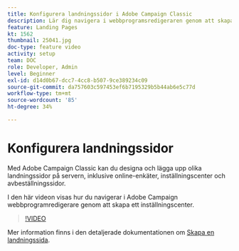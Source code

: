 ```yaml
---
title: Konfigurera landningssidor i Adobe Campaign Classic
description: Lär dig navigera i webbprogramsredigeraren genom att skapa ett inställningscenter.
feature: Landing Pages
kt: 1562
thumbnail: 25041.jpg
doc-type: feature video
activity: setup
team: DOC
role: Developer, Admin
level: Beginner
exl-id: d14d0b67-dcc7-4cc8-b507-9ce389234c09
source-git-commit: da757603c597453ef6b7195329b5b44ab6e5c77d
workflow-type: tm+mt
source-wordcount: '85'
ht-degree: 34%

---
```


# Konfigurera landningssidor

Med Adobe Campaign Classic kan du designa och lägga upp olika landningssidor på servern, inklusive online-enkäter, inställningscenter och avbeställningssidor.

I den här videon visas hur du navigerar i Adobe Campaign webbprogramredigerare genom att skapa ett inställningscenter.

>[!VIDEO](https://video.tv.adobe.com/v/25041?quality=12)

Mer information finns i den detaljerade dokumentationen om [Skapa en landningssida](https://experienceleague.adobe.com/docs/campaign-classic/using/designing-content/editing-html-content/creating-a-landing-page.html).
